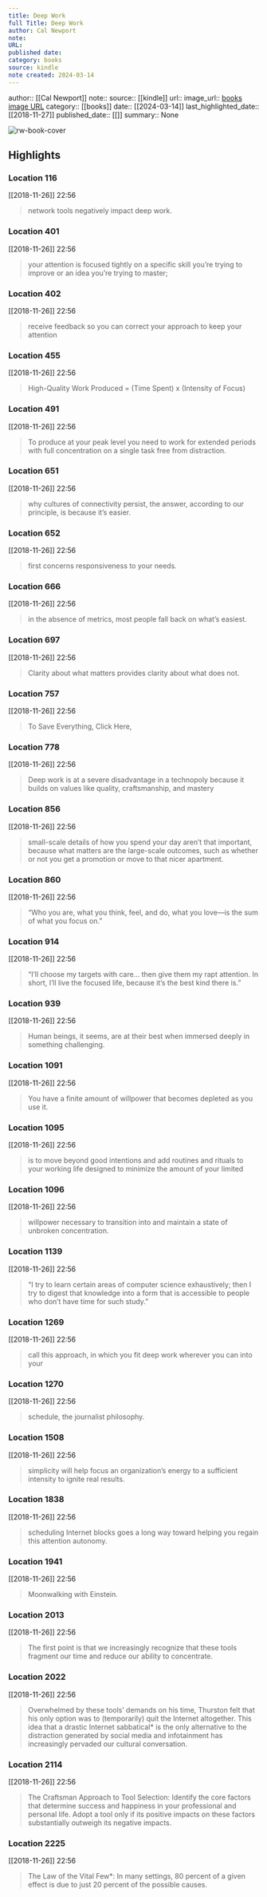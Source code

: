 ```yaml
---
title: Deep Work
full Title: Deep Work
author: Cal Newport
note: 
URL: 
published date: 
category: books
source: kindle
note created: 2024-03-14
---
```

author:: [[Cal Newport]]
note:: 
source:: [[kindle]]
url:: 
image_url:: [books image URL](https://images-na.ssl-images-amazon.com/images/I/51vmivI5KvL._SL200_.jpg)
category:: [[books]]
date:: [[2024-03-14]]
last_highlighted_date:: [[2018-11-27]]
published_date:: [[]]
summary:: None

![rw-book-cover](https://images-na.ssl-images-amazon.com/images/I/51vmivI5KvL._SL200_.jpg)

## Highlights
### Location 116
[[2018-11-26]] 22:56
> network tools negatively impact deep work.


### Location 401
[[2018-11-26]] 22:56
> your attention is focused tightly on a specific skill you’re trying to improve or an idea you’re trying to master;


### Location 402
[[2018-11-26]] 22:56
> receive feedback so you can correct your approach to keep your attention


### Location 455
[[2018-11-26]] 22:56
> High-Quality Work Produced = (Time Spent) x (Intensity of Focus)


### Location 491
[[2018-11-26]] 22:56
> To produce at your peak level you need to work for extended periods with full concentration on a single task free from distraction.


### Location 651
[[2018-11-26]] 22:56
> why cultures of connectivity persist, the answer, according to our principle, is because it’s easier.


### Location 652
[[2018-11-26]] 22:56
> first concerns responsiveness to your needs.


### Location 666
[[2018-11-26]] 22:56
> in the absence of metrics, most people fall back on what’s easiest.


### Location 697
[[2018-11-26]] 22:56
> Clarity about what matters provides clarity about what does not.


### Location 757
[[2018-11-26]] 22:56
> To Save Everything, Click Here,


### Location 778
[[2018-11-26]] 22:56
> Deep work is at a severe disadvantage in a technopoly because it builds on values like quality, craftsmanship, and mastery


### Location 856
[[2018-11-26]] 22:56
> small-scale details of how you spend your day aren’t that important, because what matters are the large-scale outcomes, such as whether or not you get a promotion or move to that nicer apartment.


### Location 860
[[2018-11-26]] 22:56
> “Who you are, what you think, feel, and do, what you love—is the sum of what you focus on.”


### Location 914
[[2018-11-26]] 22:56
> “I’ll choose my targets with care… then give them my rapt attention. In short, I’ll live the focused life, because it’s the best kind there is.”


### Location 939
[[2018-11-26]] 22:56
> Human beings, it seems, are at their best when immersed deeply in something challenging.


### Location 1091
[[2018-11-26]] 22:56
> You have a finite amount of willpower that becomes depleted as you use it.


### Location 1095
[[2018-11-26]] 22:56
> is to move beyond good intentions and add routines and rituals to your working life designed to minimize the amount of your limited


### Location 1096
[[2018-11-26]] 22:56
> willpower necessary to transition into and maintain a state of unbroken concentration.


### Location 1139
[[2018-11-26]] 22:56
> “I try to learn certain areas of computer science exhaustively; then I try to digest that knowledge into a form that is accessible to people who don’t have time for such study.”


### Location 1269
[[2018-11-26]] 22:56
> call this approach, in which you fit deep work wherever you can into your


### Location 1270
[[2018-11-26]] 22:56
> schedule, the journalist philosophy.


### Location 1508
[[2018-11-26]] 22:56
> simplicity will help focus an organization’s energy to a sufficient intensity to ignite real results.


### Location 1838
[[2018-11-26]] 22:56
> scheduling Internet blocks goes a long way toward helping you regain this attention autonomy.


### Location 1941
[[2018-11-26]] 22:56
> Moonwalking with Einstein.


### Location 2013
[[2018-11-26]] 22:56
> The first point is that we increasingly recognize that these tools fragment our time and reduce our ability to concentrate.


### Location 2022
[[2018-11-26]] 22:56
> Overwhelmed by these tools’ demands on his time, Thurston felt that his only option was to (temporarily) quit the Internet altogether. This idea that a drastic Internet sabbatical* is the only alternative to the distraction generated by social media and infotainment has increasingly pervaded our cultural conversation.


### Location 2114
[[2018-11-26]] 22:56
> The Craftsman Approach to Tool Selection: Identify the core factors that determine success and happiness in your professional and personal life. Adopt a tool only if its positive impacts on these factors substantially outweigh its negative impacts.


### Location 2225
[[2018-11-26]] 22:56
> The Law of the Vital Few*: In many settings, 80 percent of a given effect is due to just 20 percent of the possible causes.


